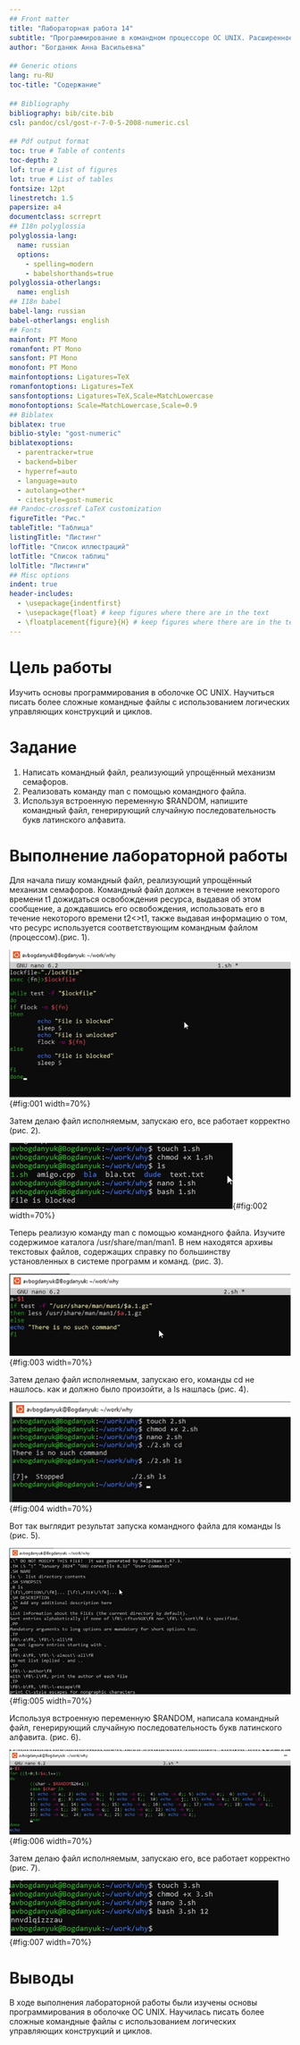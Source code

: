 ```yaml
---
## Front matter
title: "Лабораторная работа 14"
subtitle: "Программирование в командном процессоре ОС UNIX. Расширенное программирование"
author: "Богданюк Анна Васильевна"

## Generic otions
lang: ru-RU
toc-title: "Содержание"

## Bibliography
bibliography: bib/cite.bib
csl: pandoc/csl/gost-r-7-0-5-2008-numeric.csl

## Pdf output format
toc: true # Table of contents
toc-depth: 2
lof: true # List of figures
lot: true # List of tables
fontsize: 12pt
linestretch: 1.5
papersize: a4
documentclass: scrreprt
## I18n polyglossia
polyglossia-lang:
  name: russian
  options:
	- spelling=modern
	- babelshorthands=true
polyglossia-otherlangs:
  name: english
## I18n babel
babel-lang: russian
babel-otherlangs: english
## Fonts
mainfont: PT Mono
romanfont: PT Mono
sansfont: PT Mono
monofont: PT Mono
mainfontoptions: Ligatures=TeX
romanfontoptions: Ligatures=TeX
sansfontoptions: Ligatures=TeX,Scale=MatchLowercase
monofontoptions: Scale=MatchLowercase,Scale=0.9
## Biblatex
biblatex: true
biblio-style: "gost-numeric"
biblatexoptions:
  - parentracker=true
  - backend=biber
  - hyperref=auto
  - language=auto
  - autolang=other*
  - citestyle=gost-numeric
## Pandoc-crossref LaTeX customization
figureTitle: "Рис."
tableTitle: "Таблица"
listingTitle: "Листинг"
lofTitle: "Список иллюстраций"
lotTitle: "Список таблиц"
lolTitle: "Листинги"
## Misc options
indent: true
header-includes:
  - \usepackage{indentfirst}
  - \usepackage{float} # keep figures where there are in the text
  - \floatplacement{figure}{H} # keep figures where there are in the text
---
```


# Цель работы

Изучить основы программирования в оболочке ОС UNIX. Научиться писать более сложные командные файлы с использованием логических управляющих конструкций и циклов.

# Задание

1. Написать командный файл, реализующий упрощённый механизм семафоров. 
2. Реализовать команду man с помощью командного файла. 
3. Используя встроенную переменную $RANDOM, напишите командный файл, генерирующий случайную последовательность букв латинского алфавита.

# Выполнение лабораторной работы

Для начала пишу командный файл, реализующий упрощённый механизм семафоров. Командный файл должен в течение некоторого времени t1 дожидаться освобождения ресурса, выдавая об этом сообщение, а дождавшись его освобождения, использовать его в течение некоторого времени t2<>t1, также выдавая информацию о том, что ресурс используется соответствующим командным файлом (процессом).(рис. 1).

![Текст файла](image/1.png){#fig:001 width=70%}

Затем делаю файл исполняемым, запускаю его, все работает корректно (рис. 2).

![Запуск файла](image/2.png){#fig:002 width=70%}

Теперь реализую команду man с помощью командного файла. Изучите содержимое каталога /usr/share/man/man1. В нем находятся архивы текстовых файлов, содержащих справку по большинству установленных в системе программ и команд. (рис. 3).

![Текст файла](image/3.png){#fig:003 width=70%}

Затем делаю файл исполняемым, запускаю его, команды cd не нашлось. как и должно было произойти, а ls нашлась (рис. 4).

![Запуска файо](image/4.png){#fig:004 width=70%}

Вот так выглядит результат запуска командного файла для команды ls (рис. 5).

![Команда ls](image/5.png){#fig:005 width=70%}

Используя встроенную переменную $RANDOM, написала командный файл, генерирующий случайную последовательность букв латинского алфавита. (рис. 6).

![Текст файла](image/6.png){#fig:006 width=70%}

Затем делаю файл исполняемым, запускаю его, все работает корректно (рис. 7).

![Запуск файла](image/7.png){#fig:007 width=70%}

# Выводы

В ходе выполнения лабораторной работы были изучены основы программирования в оболочке ОС UNIX. Научилась писать более сложные командные файлы с использованием логических управляющих конструкций и циклов.
